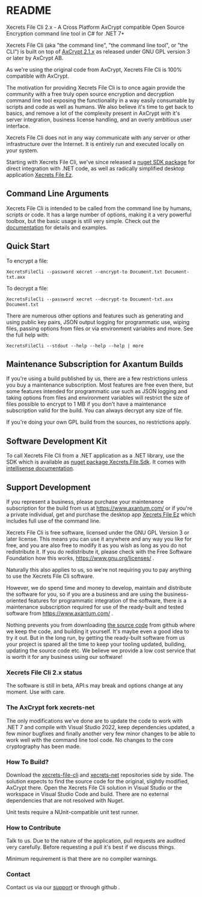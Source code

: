 # README #

Xecrets File Cli 2.x - A Cross Platform AxCrypt compatible Open Source Encryption command line
tool in C# for .NET 7+

Xecrets File Cli (aka "the command line", "the command line tool", or "the CLI") is built on top of
[AxCrypt 2.1.x](https://github.com/axantum/xecrets-net) as released under GNU GPL version 3 or later
by AxCrypt AB.

As we're using the original code from AxCrypt, Xecrets File Cli is 100% compatible with
AxCrypt. 

The motivation for providing Xecrets File Cli is to once again provide the community with a free
truly open source encryption and decryption command line tool exposing the functionality in a way
easily consumable by scripts and code as well as humans. We also believe it's time to get back to
basics, and remove a lot of the complexity present in AxCrypt with it's server integration, business
license handling, and an overly ambitious user interface.

Xecrets File Cli does not in any way communicate with any server or other infrastructure over the
Internet. It is entirely run and executed locally on your system.

Starting with Xecrets File Cli, we've since released a [nuget SDK
package](https://www.nuget.org/packages/Xecrets.File.Sdk/) for direct integration with .NET code, as
well as radically simplified desktop application [Xecrets File
Ez](https://www.axantum.com/xecrets-file-ez).

## Command Line Arguments ##

Xecrets File Cli is intended to be called from the command line by humans, scripts or code. It has a
large number of options, making it a very powerful toolbox, but the basic usage is still very
simple. Check out the [documentation](docs/index.md 'Command Line Tool Options') for details and
examples.

## Quick Start ##

To encrypt a file:

`XecretsFileCli --password xecret --encrypt-to Document.txt Document-txt.axx`

To decrypt a file:

`XecretsFileCli --password xecret --decrypt-to Document-txt.axx Document.txt`

There are numerous other options and features such as generating and using public key pairs, JSON
output logging for programmatic use, wiping files, passing options from files or via environment
variables and more. See the full help with:

`XecretsFileCli --stdout --help --help --help | more`

## Maintenance Subscription for Axantum Builds ##

If you're using a build published by us, there are a few restrictions unless you buy a maintenance
subscription. Most features are free even there, but some features intended for programmatic use
such as JSON logging and taking options from files and environment variables will restrict the size
of files possible to encrypt to 1 MB if you don't have a maintenance subscription valid for the
build. You can always decrypt any size of file.

If you're doing your own GPL build from the sources, no restrictions apply.

## Software Development Kit ##

To call Xecrets File Cli from a .NET application as a .NET library, use the SDK which is available
as [nuget package Xecrets.File.Sdk](https://www.nuget.org/packages/Xecrets.File.Sdk). It comes with
[intellisense documentation](sdk-docs/index.md 'The SDK API').

## Support Development ##

If you represent a business, please purchase your maintenance subscription for the build from us at
https://www.axantum.com/ or if you're a private individual, get and purchase the desktop app
[Xecrets File Ez](https://www.axantum.com/xecrets-file-ez) which includes full use of the command
line.

Xecrets File Cli is free software, licensed under the GNU GPL Version 3 or later license. This means
you can use it anywhere and any way you like for free, and you are also free to modify it as you
wish as long as you do not redistribute it. If you do redistribute it, please check with the Free
Software Foundation how this works, https://www.gnu.org/licenses/ .

Naturally this also applies to us, so we're not requiring you to pay anything to use the Xecrets
File Cli software.

However, we do spend time and money to develop, maintain and distribute the software for you, so if
you are a business and are using the business-oriented features for programmatic integration of the
software, there *is* a maintenance subscription required for use of the ready-built and tested
software from https://www.axantum.com/ .

Nothing prevents you from downloading [the source code](https://github.com/xecrets/xecrets-file-cli)
from github where we keep the code, and building it yourself. It's maybe even a good idea to try it
out. But in the long run, by getting the ready-built software from us your project is spared all the
time to keep your tooling updated, building, updating the source code etc. We believe we provide a
low cost service that is worth it for any business using our software!

### Xecrets File Cli 2.x status ###

The software is still in beta, API:s may break and options change at any moment. Use with care.

### The AxCrypt fork xecrets-net ###

The only modifications we've done are to update the code to work with .NET 7 and compile with Visual
Studio 2022, keep dependencies updated, a few minor bugfixes and finally another very few minor
changes to be able to work well with the command line tool code. No changes to the core cryptography
has been made.

### How To Build? ###

Download the [xecrets-file-cli](https://github.com/xecrets/xecrets-file-cli) and
[xecrets-net](https://github.com/axantum/xecrets-net) repositories side by side. The solution expects
to find the source code for the original, slightly modified, AxCrypt there. Open the Xecrets File
Cli solution in Visual Studio or the workspace in Visual Studio Code and build. There are no
external dependencies that are not resolved with Nuget.

Unit tests require a NUnit-compatible unit test runner.

### How to Contribute ###

Talk to us. Due to the nature of the application, pull requests are audited very
carefully. Before requesting a pull it's best if we discuss things.

Minimum requirement is that there are no compiler warnings.

### Contact ###

Contact us via our [support](https://www.axantum.com/support 'Xecrets Support
Site') or through github .